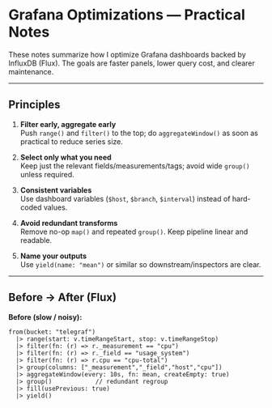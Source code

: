 # Grafana Optimizations — Practical Notes

These notes summarize how I optimize Grafana dashboards backed by InfluxDB (Flux). The goals are faster panels, lower query cost, and clearer maintenance.

---

## Principles

1) **Filter early, aggregate early**  
   Push `range()` and `filter()` to the top; do `aggregateWindow()` as soon as practical to reduce series size.

2) **Select only what you need**  
   Keep just the relevant fields/measurements/tags; avoid wide `group()` unless required.

3) **Consistent variables**  
   Use dashboard variables (`$host`, `$branch`, `$interval`) instead of hard-coded values.

4) **Avoid redundant transforms**  
   Remove no-op `map()` and repeated `group()`. Keep pipeline linear and readable.

5) **Name your outputs**  
   Use `yield(name: "mean")` or similar so downstream/inspectors are clear.

---

## Before → After (Flux)

**Before (slow / noisy):**
```flux
from(bucket: "telegraf")
  |> range(start: v.timeRangeStart, stop: v.timeRangeStop)
  |> filter(fn: (r) => r._measurement == "cpu")
  |> filter(fn: (r) => r._field == "usage_system")
  |> filter(fn: (r) => r.cpu == "cpu-total")
  |> group(columns: ["_measurement","_field","host","cpu"])
  |> aggregateWindow(every: 10s, fn: mean, createEmpty: true)
  |> group()            // redundant regroup
  |> fill(usePrevious: true)
  |> yield()
